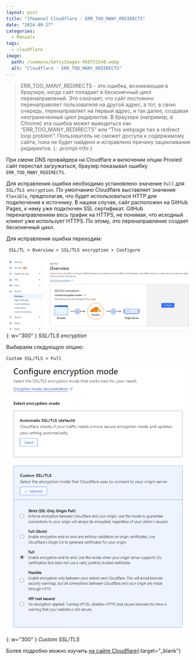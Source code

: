 ```yaml
---
layout: post
title: "[Решено] Cloudflare - ERR_TOO_MANY_REDIRECTS"
date: "2024-09-27"
categories:
  - Manuals
tags:
  - cloudflare
image:
  path: /commons/GettyImages-950753248.webp
  alt: "Cloudflare - ERR_TOO_MANY_REDIRECTS"
---
```


> ERR_TOO_MANY_REDIRECTS - это ошибка, возникающая в браузере, когда сайт попадает в бесконечный цикл перенаправлений. Это означает, что сайт постоянно перенаправляет пользователя на другой адрес, а тот, в свою очередь, перенаправляет на первый адрес, и так далее, создавая неограниченный цикл редиректов.
> В браузере (например, в Chrome) эта ошибка может выводиться как “ERR_TOO_MANY_REDIRECTS” или “This webpage has a redirect loop problem”. Пользователь не сможет доступа к содержимому сайта, пока не будет найдено и исправлено причину зацикливания редиректов.
{: .prompt-info }

При смене DNS провайдера на Cloudflare и включении опции Proxied сайт перестал загружаться, браузер показывал ошибку `ERR_TOO_MANY_REDIRECTS`.

Для исправления ошибки необходимо установлено значение `Full` для `SSL/TLS encryption`.
По умолчанию Cloudflare выставляет значение `Flexible`, предполагая, что будет использоваться HTTP для подключения к источнику. В нашем случае, сайт расположен на GitHub Pages, к нему уже подключен SSL сертификат. GitHub перенаправлением весь трафик на HTTPS, не понимая, что исходный клиент уже использует HTTPS. По этому, это перенаправление создает бесконечный цикл.

Для исправления ошибки переходим:

```
 SSL/TL > Overview > SSL/TLS encryption > Configure
```

![](/assets/img/posts/2024/09/27/ssl-tls.png){: w="300" }
_SSL/TLS encryption_

Выбираем слкдующую опцию:

```
Custom SSL/TLS > Full
```

![](/assets/img/posts/2024/09/27/ssl-tls-full.png){: w="300" }
_Custom SSL/TLS_

Более подробно можно изучить [на сайте Cloudflare](https://developers.cloudflare.com/ssl/troubleshooting/too-many-redirects/#full-or-full-strict-encryption-mode){:target="_blank"}
